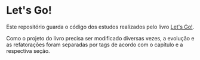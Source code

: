 # Let's Go!

Este repositório guarda o código dos estudos realizados pelo livro [Let's Go!](https://lets-go.alexedwards.net/).

Como o projeto do livro precisa ser modificado diversas vezes, a evolução e as refatorações foram separadas por tags de acordo com o capítulo e a respectiva seção.
